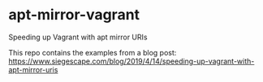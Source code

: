 # apt-mirror-vagrant
Speeding up Vagrant with apt mirror URIs

This repo contains the examples from a blog post: <https://www.siegescape.com/blog/2019/4/14/speeding-up-vagrant-with-apt-mirror-uris>
